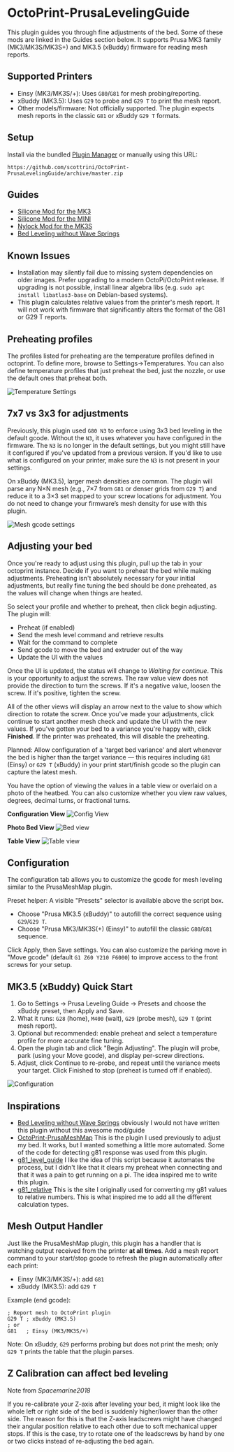 # OctoPrint-PrusaLevelingGuide

This plugin guides you through fine adjustments of the bed. Some of these mods are linked in the Guides section below. It supports Prusa MK3 family (MK3/MK3S/MK3S+) and MK3.5 (xBuddy) firmware for reading mesh reports.

## Supported Printers

- Einsy (MK3/MK3S/+): Uses `G80`/`G81` for mesh probing/reporting.
- xBuddy (MK3.5): Uses `G29` to probe and `G29 T` to print the mesh report.
- Other models/firmware: Not officially supported. The plugin expects mesh reports in the classic `G81` or xBuddy `G29 T` formats.

## Setup

Install via the bundled [Plugin Manager](https://github.com/foosel/OctoPrint/wiki/Plugin:-Plugin-Manager)
or manually using this URL:

    https://github.com/scottrini/OctoPrint-PrusaLevelingGuide/archive/master.zip


## Guides

* [Silicone Mod for the MK3](https://www.schweinert.com/silicone-bed-level-mod-prusa-mk3)
* [Silicone Mod for the MINI](https://github.com/bbbenji/PMSBLM)
* [Nylock Mod for the MK3S](https://www.jackvmakes.com/guides/nylock-mod-for-the-mk3s)
* [Bed Leveling without Wave Springs](https://github.com/PrusaOwners/prusaowners/wiki/Bed_Leveling_without_Wave_Springs)

## Known Issues
* Installation may silently fail due to missing system dependencies on older images. Prefer upgrading to a modern OctoPi/OctoPrint release. If upgrading is not possible, install linear algebra libs (e.g. `sudo apt install libatlas3-base` on Debian-based systems).
* This plugin calculates relative values from the printer's mesh report. It will not work with firmware that significantly alters the format of the G81 or G29 T reports.

## Preheating profiles

The profiles listed for preheating are the temperature profiles defined in octoprint.  To define more, browse to Settings->Temperatures.  You can also define temperature profiles that just preheat the bed, just the nozzle, or use the default ones that preheat both.

![Temperature Settings](preheat.png)

## 7x7 vs 3x3 for adjustments

Previously, this plugin used `G80 N3` to enforce using 3x3 bed leveling in the default gcode. Without the `N3`, it uses whatever you have configured in the firmware. The `N3` is no longer in the default settings, but you might still have it configured if you've updated from a previous version. If you'd like to use what is configured on your printer, make sure the `N3` is not present in your settings.

On xBuddy (MK3.5), larger mesh densities are common. The plugin will parse any N×N mesh (e.g., 7×7 from `G81` or denser grids from `G29 T`) and reduce it to a 3×3 set mapped to your screw locations for adjustment. You do not need to change your firmware’s mesh density for use with this plugin.

![Mesh gcode settings](mesh_settings.png)

## Adjusting your bed

Once you're ready to adjust using this plugin, pull up the tab in your octoprint instance.  Decide if you want to preheat the bed while making adjustments.  Preheating isn't absolutely necessary for your initial adjustments, but really fine tuning the bed should be done preheated, as the values will change when things are heated.

So select your profile and whether to preheat, then click begin adjusting.  The plugin will:
- Preheat (if enabled)
- Send the mesh level command and retrieve results
- Wait for the command to complete
- Send gcode to move the bed and extruder out of the way
- Update the UI with the values

Once the UI is updated, the status will change to *Waiting for continue*.  This is your opportunity to adjust the screws.  The raw value view does not provide the direction to turn the screws.  If it's a negative value, loosen the screw.  If it's positive, tighten the screw.

All of the other views will display an arrow next to the value to show which direction to rotate the screw. Once you've made your adjustments, click continue to start another mesh check and update the UI with the new values. If you've gotten your bed to a variance you're happy with, click **Finished**. If the printer was preheated, this will disable the preheating.

Planned: Allow configuration of a 'target bed variance' and alert whenever the bed is higher than the target variance — this requires including `G81` (Einsy) or `G29 T` (xBuddy) in your print start/finish gcode so the plugin can capture the latest mesh.

You have the option of viewing the values in a table view or overlaid on a photo of the heatbed. You can also customize whether you view raw values, degrees, decimal turns, or fractional turns.

**Configuration View**
![Config View](config.png)

**Photo Bed View**
![Bed view](bed.png)

**Table View**
![Table view](table.png)




## Configuration

The configuration tab allows you to customize the gcode for mesh leveling similar to the PrusaMeshMap plugin.

Preset helper: A visible "Presets" selector is available above the script box.

- Choose "Prusa MK3.5 (xBuddy)" to autofill the correct sequence using `G29`/`G29 T`.
- Choose "Prusa MK3/MK3S(+) (Einsy)" to autofill the classic `G80`/`G81` sequence.

Click Apply, then Save settings. You can also customize the parking move in "Move gcode" (default `G1 Z60 Y210 F6000`) to improve access to the front screws for your setup.

## MK3.5 (xBuddy) Quick Start

1. Go to Settings → Prusa Leveling Guide → Presets and choose the xBuddy preset, then Apply and Save.
2. What it runs: `G28` (home), `M400` (wait), `G29` (probe mesh), `G29 T` (print mesh report).
3. Optional but recommended: enable preheat and select a temperature profile for more accurate fine tuning.
4. Open the plugin tab and click "Begin Adjusting". The plugin will probe, park (using your Move gcode), and display per-screw directions.
5. Adjust, click Continue to re-probe, and repeat until the variance meets your target. Click Finished to stop (preheat is turned off if enabled).

![Configuration](settings.png)

## Inspirations

- [Bed Leveling without Wave Springs](https://github.com/PrusaOwners/prusaowners/wiki/Bed_Leveling_without_Wave_Springs) obviously I would not have written this plugin without this awesome mod/guide
- [OctoPrint-PrusaMeshMap](https://github.com/PrusaOwners/OctoPrint-PrusaMeshMap) This is the plugin I used previously to adjust my bed.  It works, but I wanted something a little more automated.  Some of the code for detecting g81 response was used from this plugin.
- [g81_level_guide](https://gitlab.com/gnat.org/g81_level_guide) I like the idea of this script because it automates the process, but I didn't like that it clears my preheat when connecting and that it was a pain to get running on a pi.  The idea inspired me to write this plugin.
- [g81_relative](https://github.com/pcboy/g81_relative) This is the site I originally used for converting my g81 values to relative numbers.  This is what inspired me to add all the different calculation types.


## Mesh Output Handler

Just like the PrusaMeshMap plugin, this plugin has a handler that is watching output received from the printer **at all times**. Add a mesh report command to your start/stop gcode to refresh the plugin automatically after each print:

- Einsy (MK3/MK3S/+): add `G81`
- xBuddy (MK3.5): add `G29 T`

Example (end gcode):

```
; Report mesh to OctoPrint plugin
G29 T ; xBuddy (MK3.5)
; or
G81   ; Einsy (MK3/MK3S/+)
```

Note: On xBuddy, `G29` performs probing but does not print the mesh; only `G29 T` prints the table that the plugin parses.

## Z Calibration can affect bed leveling

Note from *Spacemarine2018*

If you re-calibrate your Z-axis after leveling your bed, it might look like the whole left or right side of the bed is suddenly higher/lower than the other side. The reason for this is that the Z-axis leadscrews might have changed their angular position relative to each other due to soft mechanical upper stops. If this is the case, try to rotate one of the leadscrews by hand by one or two clicks instead of re-adjusting the bed again.
